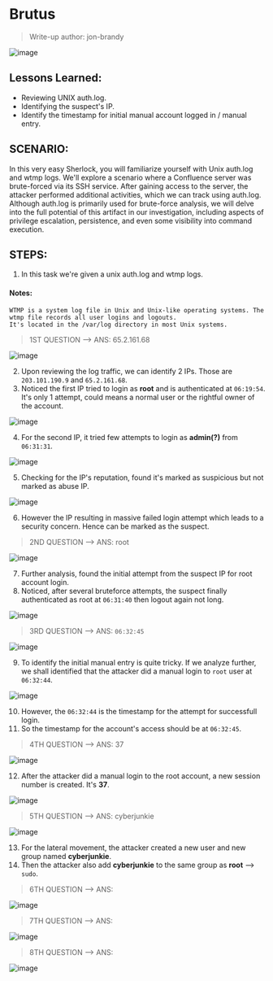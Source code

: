 # Brutus
> Write-up author: jon-brandy

![image](https://github.com/jon-brandy/hackthebox/assets/70703371/332c0735-36c7-4419-8b0a-c3bd0e6699f2)


## Lessons Learned:
- Reviewing UNIX auth.log.
- Identifying the suspect's IP.
- Identify the timestamp for initial manual account logged in / manual entry.

## SCENARIO:
In this very easy Sherlock, you will familiarize yourself with Unix auth.log and wtmp logs. We'll explore a scenario where a Confluence server was brute-forced via its SSH service. After gaining access to the server, the attacker performed additional activities, which we can track using auth.log. Although auth.log is primarily used for brute-force analysis, we will delve into the full potential of this artifact in our investigation, including aspects of privilege escalation, persistence, and even some visibility into command execution.

## STEPS:
1. In this task we're given a unix auth.log and wtmp logs.

#### Notes:

```
WTMP is a system log file in Unix and Unix-like operating systems. The wtmp file records all user logins and logouts.
It's located in the /var/log directory in most Unix systems.
```

> 1ST QUESTION --> ANS: 65.2.161.68

![image](https://github.com/jon-brandy/hackthebox/assets/70703371/7af97fb5-68f5-418a-898a-cde091decf5e)


2. Upon reviewing the log traffic, we can identify 2 IPs. Those are `203.101.190.9` and `65.2.161.68`.
3. Noticed the first IP tried to login as **root** and is authenticated at `06:19:54`. It's only 1 attempt, could means a normal user or the rightful owner of the account.

![image](https://github.com/jon-brandy/hackthebox/assets/70703371/4b0d7435-4d0b-4228-a491-c7d07dee7632)


4. For the second IP, it tried few attempts to login as **admin(?)** from `06:31:31`.

![image](https://github.com/jon-brandy/hackthebox/assets/70703371/57da3c0c-c873-463d-90a2-e44f66ccd9e5)


5. Checking for the IP's reputation, found it's marked as suspicious but not marked as abuse IP.

![image](https://github.com/jon-brandy/hackthebox/assets/70703371/fd72441a-091b-42a2-bcbc-323e81cb013c)


6. However the IP resulting in massive failed login attempt which leads to a security concern. Hence can be marked as the suspect.

> 2ND QUESTION --> ANS: root

![image](https://github.com/jon-brandy/hackthebox/assets/70703371/c4b3119b-f1a6-48e8-b4ec-5c689da1984a)


7. Further analysis, found the initial attempt from the suspect IP for root account login.
8. Noticed, after several bruteforce attempts, the suspect finally authenticated as root at `06:31:40` then logout again not long.

![image](https://github.com/jon-brandy/hackthebox/assets/70703371/12ed629d-a2ac-46f4-9480-17b6721e7495)


> 3RD QUESTION --> ANS: `06:32:45`

![image](https://github.com/jon-brandy/hackthebox/assets/70703371/110ca3ed-445d-435a-9b97-d24c45ba47fd)

9. To identify the initial manual entry is quite tricky. If we analyze further, we shall identified that the attacker did a manual login to `root` user at `06:32:44`.

![image](https://github.com/jon-brandy/hackthebox/assets/70703371/c6364eb9-ed9e-42de-b486-f60b45528c07)


10. However, the `06:32:44` is the timestamp for the attempt for successfull login.
11. So the timestamp for the account's access should be at `06:32:45`.



> 4TH QUESTION --> ANS: 37

![image](https://github.com/jon-brandy/hackthebox/assets/70703371/9357b082-412e-4fe2-8418-9770175aa017)


12. After the attacker did a manual login to the root account, a new session number is created. It's **37**.

![image](https://github.com/jon-brandy/hackthebox/assets/70703371/8536251c-673e-4e93-80a0-fd97a4868b0d)



> 5TH QUESTION --> ANS: cyberjunkie

![image](https://github.com/jon-brandy/hackthebox/assets/70703371/66eb2ed9-d302-4e9b-b3f2-367dcc8ecb67)


13. For the lateral movement, the attacker created a new user and new group named **cyberjunkie**.
14. Then the attacker also add **cyberjunkie** to the same group as **root** --> `sudo`.

> 6TH QUESTION --> ANS:

![image](https://github.com/jon-brandy/hackthebox/assets/70703371/5ccabb66-c177-4d59-9657-e2e411f6dbd7)


> 7TH QUESTION --> ANS:

![image](https://github.com/jon-brandy/hackthebox/assets/70703371/4dffcc64-f4c4-48d9-b674-1e7c3140be20)


> 8TH QUESTION --> ANS:

![image](https://github.com/jon-brandy/hackthebox/assets/70703371/e2e4ac94-d7a5-48ec-af40-ea78df85b254)

